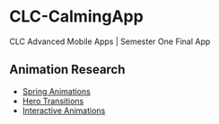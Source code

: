 # CLC-CalmingApp
CLC Advanced Mobile Apps | Semester One Final App

## Animation Research
- [Spring Animations](https://github.com/MengTo/Spring)
- [Hero Transitions](https://github.com/HeroTransitions/Hero)
- [Interactive Animations](https://www.onswiftwings.com/posts/interactive-animations/)
